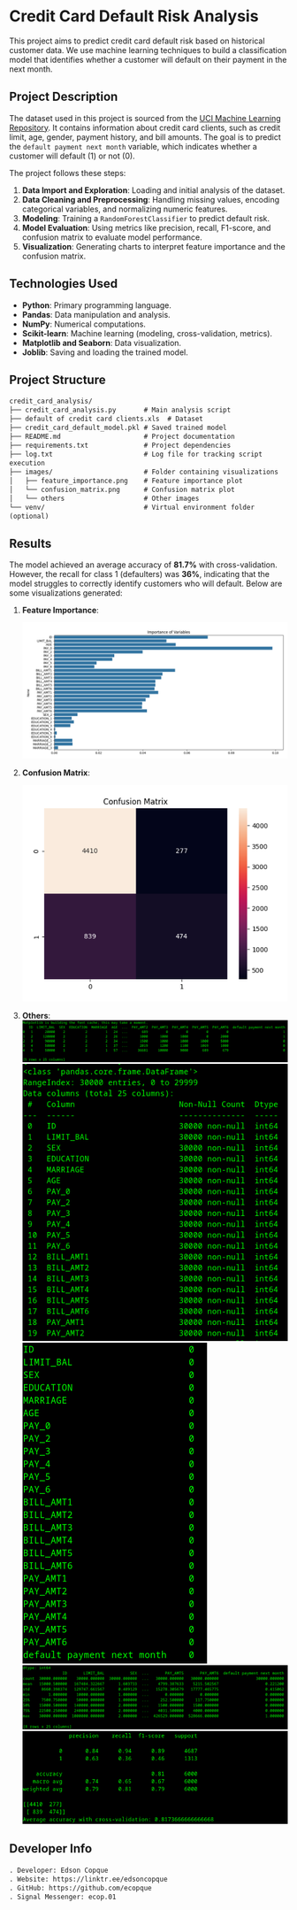 # Credit Card Default Risk Analysis

This project aims to predict credit card default risk based on historical customer data. We use machine learning techniques to build a classification model that identifies whether a customer will default on their payment in the next month.

## Project Description

The dataset used in this project is sourced from the [UCI Machine Learning Repository](https://archive.ics.uci.edu/dataset/350/default+of+credit+card+clients). It contains information about credit card clients, such as credit limit, age, gender, payment history, and bill amounts. The goal is to predict the `default payment next month` variable, which indicates whether a customer will default (1) or not (0).

The project follows these steps:
1. **Data Import and Exploration**: Loading and initial analysis of the dataset.
2. **Data Cleaning and Preprocessing**: Handling missing values, encoding categorical variables, and normalizing numeric features.
3. **Modeling**: Training a `RandomForestClassifier` to predict default risk.
4. **Model Evaluation**: Using metrics like precision, recall, F1-score, and confusion matrix to evaluate model performance.
5. **Visualization**: Generating charts to interpret feature importance and the confusion matrix.

## Technologies Used

- **Python**: Primary programming language.
- **Pandas**: Data manipulation and analysis.
- **NumPy**: Numerical computations.
- **Scikit-learn**: Machine learning (modeling, cross-validation, metrics).
- **Matplotlib and Seaborn**: Data visualization.
- **Joblib**: Saving and loading the trained model.

## Project Structure
```
credit_card_analysis/
├── credit_card_analysis.py       # Main analysis script
├── default of credit card clients.xls  # Dataset
├── credit_card_default_model.pkl # Saved trained model
├── README.md                     # Project documentation
├── requirements.txt              # Project dependencies
├── log.txt                       # Log file for tracking script execution
├── images/                       # Folder containing visualizations
│   ├── feature_importance.png    # Feature importance plot
│   └── confusion_matrix.png      # Confusion matrix plot
│   └── others                    # Other images
└── venv/                         # Virtual environment folder (optional)
```

## Results

The model achieved an average accuracy of **81.7%** with cross-validation. However, the recall for class 1 (defaulters) was **36%**, indicating that the model struggles to correctly identify customers who will default. Below are some visualizations generated:

1. **Feature Importance**:

   ![Feature Importance](https://github.com/ecopque/ai_credit_risk_prediction/blob/main/prints/Screenshot%20from%202025-03-23%2019-47-38.png)

2. **Confusion Matrix**:

   ![Confusion Matrix](https://github.com/ecopque/ai_credit_risk_prediction/blob/main/prints/Screenshot%20from%202025-03-23%2019-57-24.png)

3. **Others**:
![x](https://github.com/ecopque/ai_credit_risk_prediction/blob/main/prints/Screenshot%20from%202025-03-23%2017-22-10.png)
![x](https://github.com/ecopque/ai_credit_risk_prediction/blob/main/prints/Screenshot%20from%202025-03-23%2017-30-21.png)
![x](https://github.com/ecopque/ai_credit_risk_prediction/blob/main/prints/Screenshot%20from%202025-03-23%2017-32-45.png)
![x](https://github.com/ecopque/ai_credit_risk_prediction/blob/main/prints/Screenshot%20from%202025-03-23%2017-33-09.png)
![x](https://github.com/ecopque/ai_credit_risk_prediction/blob/main/prints/Screenshot%20from%202025-03-23%2018-51-20.png)

## Developer Info
```
. Developer: Edson Copque
. Website: https://linktr.ee/edsoncopque
. GitHub: https://github.com/ecopque
. Signal Messenger: ecop.01
```